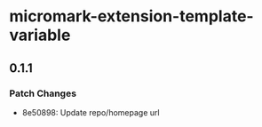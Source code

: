 # micromark-extension-template-variable

## 0.1.1

### Patch Changes

- 8e50898: Update repo/homepage url
